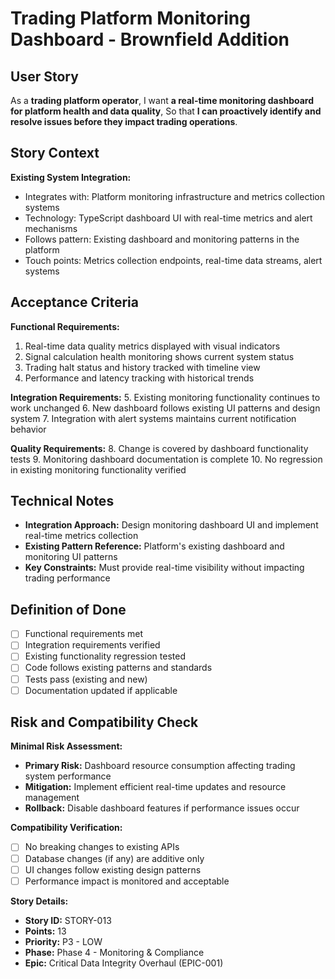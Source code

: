 # Trading Platform Monitoring Dashboard - Brownfield Addition

## User Story

As a **trading platform operator**,
I want **a real-time monitoring dashboard for platform health and data quality**,
So that **I can proactively identify and resolve issues before they impact trading operations**.

## Story Context

**Existing System Integration:**
- Integrates with: Platform monitoring infrastructure and metrics collection systems
- Technology: TypeScript dashboard UI with real-time metrics and alert mechanisms
- Follows pattern: Existing dashboard and monitoring patterns in the platform
- Touch points: Metrics collection endpoints, real-time data streams, alert systems

## Acceptance Criteria

**Functional Requirements:**
1. Real-time data quality metrics displayed with visual indicators
2. Signal calculation health monitoring shows current system status
3. Trading halt status and history tracked with timeline view
4. Performance and latency tracking with historical trends

**Integration Requirements:**
5. Existing monitoring functionality continues to work unchanged
6. New dashboard follows existing UI patterns and design system
7. Integration with alert systems maintains current notification behavior

**Quality Requirements:**
8. Change is covered by dashboard functionality tests
9. Monitoring dashboard documentation is complete
10. No regression in existing monitoring functionality verified

## Technical Notes

- **Integration Approach:** Design monitoring dashboard UI and implement real-time metrics collection
- **Existing Pattern Reference:** Platform's existing dashboard and monitoring UI patterns
- **Key Constraints:** Must provide real-time visibility without impacting trading performance

## Definition of Done

- [ ] Functional requirements met
- [ ] Integration requirements verified
- [ ] Existing functionality regression tested
- [ ] Code follows existing patterns and standards
- [ ] Tests pass (existing and new)
- [ ] Documentation updated if applicable

## Risk and Compatibility Check

**Minimal Risk Assessment:**
- **Primary Risk:** Dashboard resource consumption affecting trading system performance
- **Mitigation:** Implement efficient real-time updates and resource management
- **Rollback:** Disable dashboard features if performance issues occur

**Compatibility Verification:**
- [ ] No breaking changes to existing APIs
- [ ] Database changes (if any) are additive only
- [ ] UI changes follow existing design patterns
- [ ] Performance impact is monitored and acceptable

**Story Details:**
- **Story ID:** STORY-013
- **Points:** 13
- **Priority:** P3 - LOW
- **Phase:** Phase 4 - Monitoring & Compliance
- **Epic:** Critical Data Integrity Overhaul (EPIC-001)